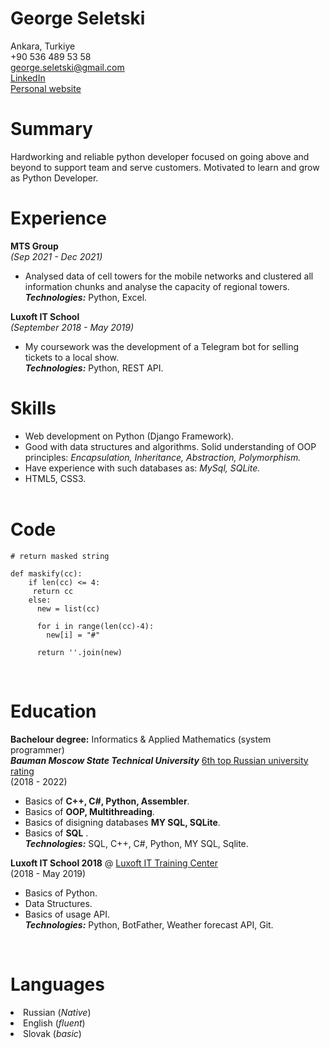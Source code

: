 # George Seletski

Ankara, Turkiye<br>
+90 536 489 53 58<br>
george.seletski@gmail.com<br>
[LinkedIn](https://www.linkedin.com/in/george-seletski/) <br>
[Personal website](https://george-seletski.github.io/)<br>
# Summary
Hardworking and reliable python developer focused on going above and beyond to support team and serve customers. 
Motivated to learn and grow as Python Developer.
# Experience
**MTS Group** <br> _(Sep 2021 - Dec 2021)_ <br>
- Analysed data of cell towers for the mobile networks and
clustered all information chunks and analyse the capacity of regional towers. <br/>
_**Technologies:**_ Python, Excel.

**Luxoft IT School** <br>
_(September 2018 - May 2019)_ <br>
- My coursework was the development of a Telegram bot for selling tickets to a local show.<br/>
_**Technologies:**_ Python, REST API.

# Skills
<ul>
<li>Web development on Python (Django Framework).</li>
<li>Good with data structures and algorithms. Solid understanding of OOP principles: <em>Encapsulation, Inheritance, Abstraction, Polymorphism.</em></li>
<li>Have experience with such databases as: <em>MySql, SQLite.</em></li>
<li>HTML5, CSS3.</li><br>
</ul>

# Code
```
# return masked string

def maskify(cc):
    if len(cc) <= 4:
     return cc
    else:
      new = list(cc)
      
      for i in range(len(cc)-4):
        new[i] = "#"
      
      return ''.join(new)
```
<br>

# Education
**Bachelour degree:** Informatics & Applied Mathematics (system programmer) <br>
***Bauman Moscow State Technical University*** 
[6th top Russian university rating](https://www.universityrankings.ch/results&ranking=QS&region=World&year=2021&q=Russia)<br>
(2018 - 2022) 


- Basics of **C++, C#, Python, Assembler**.
- Basics of **OOP, Multithreading**.
- Basics of disigning databases  **MY SQL, SQLite**.
- Basics of **SQL** .<br/>
  _**Technologies:**_ SQL, C++, C#, Python, MY SQL, Sqlite.

**Luxoft IT School 2018**  @ [Luxoft IT Training Center](https://www.luxoft-training.ru/)<br>
(2018 - May 2019)

- Basics of Python.
- Data Structures.
- Basics of usage API. <br/>
 _**Technologies:**_ Python, BotFather, Weather forecast API, Git.

<br>



# Languages
<li>Russian (<em>Native</em>)</li> 
<li>English (<em>fluent</em>)</li>
<li>Slovak (<em>basic</em>)</li>



